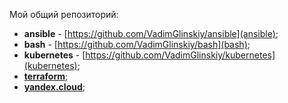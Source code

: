 Мой общий репозиторий:

- **ansible** - [https://github.com/VadimGlinskiy/ansible](ansible);
- **bash** - [https://github.com/VadimGlinskiy/bash](bash);
- **kubernetes** - [https://github.com/VadimGlinskiy/kubernetes](kubernetes);
- **[terraform](https://github.com/VadimGlinskiy/terraform)**;
- **[yandex.cloud](https://github.com/VadimGlinskiy/yc-cli)**;
